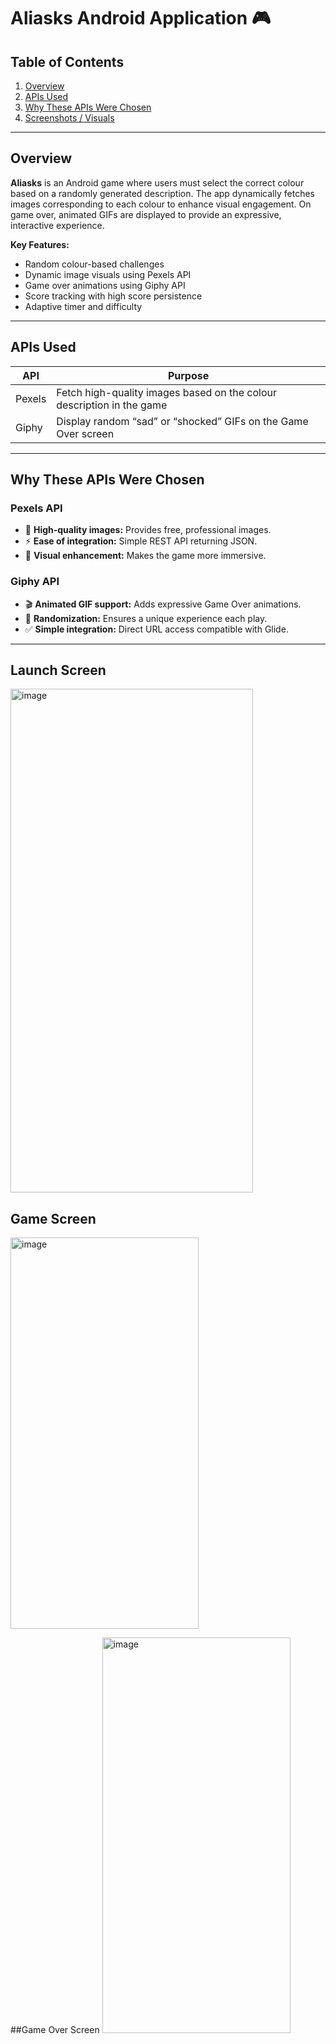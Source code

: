 # Aliasks Android Application 🎮

## Table of Contents
1. [Overview](#overview)  
2. [APIs Used](#apis-used)  
3. [Why These APIs Were Chosen](#why-these-apis-were-chosen)    
4. [Screenshots / Visuals](#screenshots--visuals)

---

## Overview
**Aliasks** is an Android game where users must select the correct colour based on a randomly generated description. The app dynamically fetches images corresponding to each colour to enhance visual engagement. On game over, animated GIFs are displayed to provide an expressive, interactive experience.  

**Key Features:**
- Random colour-based challenges  
- Dynamic image visuals using Pexels API  
- Game over animations using Giphy API  
- Score tracking with high score persistence  
- Adaptive timer and difficulty  

---

## APIs Used

| API      | Purpose                                                                 |
|----------|-------------------------------------------------------------------------|
| Pexels   | Fetch high-quality images based on the colour description in the game   |
| Giphy    | Display random “sad” or “shocked” GIFs on the Game Over screen          |

---

## Why These APIs Were Chosen

### Pexels API
- 🎨 **High-quality images:** Provides free, professional images.  
- ⚡ **Ease of integration:** Simple REST API returning JSON.  
- 🌈 **Visual enhancement:** Makes the game more immersive.  

### Giphy API
- 🎬 **Animated GIF support:** Adds expressive Game Over animations.  
- 🔀 **Randomization:** Ensures a unique experience each play.  
- ✅ **Simple integration:** Direct URL access compatible with Glide.  

---

## Launch Screen
<img width="388" height="806" alt="image" src="https://github.com/user-attachments/assets/8357204c-fd93-4880-b853-95f1e7471c3f" />

## Game Screen
<img width="301" height="626" alt="image" src="https://github.com/user-attachments/assets/8c2ff805-db23-48e7-885d-27868384b101" />

##Game Over Screen
<img width="301" height="633" alt="image" src="https://github.com/user-attachments/assets/0dc8470b-3e48-4f8d-84ea-0f17b7e0a359" />
